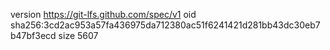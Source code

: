 version https://git-lfs.github.com/spec/v1
oid sha256:3cd2ac953a57fa436975da712380ac51f6241421d281bb43dc30eb7b47bf3ecd
size 5607

